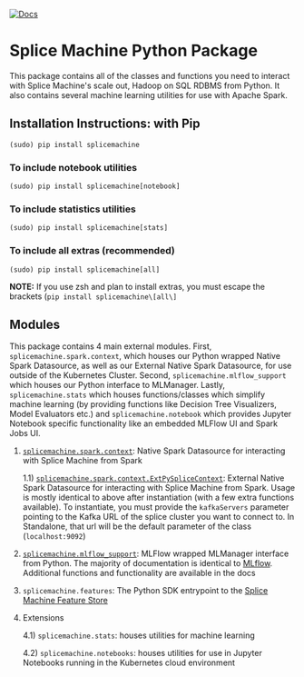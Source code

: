 [![Docs](https://readthedocs.org/projects/pysplice/badge/?style=flat)](https://pysplice.readthedocs.io/en/latest/)

# Splice Machine Python Package
This package contains all of the classes and functions you need to interact with Splice Machine's scale out, Hadoop on SQL RDBMS from Python. It also contains several machine learning utilities for use with Apache Spark.

## Installation Instructions: with Pip
`(sudo) pip install splicemachine`

### To include notebook utilities
`(sudo) pip install splicemachine[notebook]`

### To include statistics utilities
`(sudo) pip install splicemachine[stats]`

### To include all extras (recommended)
`(sudo) pip install splicemachine[all]`

<b>NOTE:</b> If you use zsh and plan to install extras, you must escape the brackets (`pip install splicemachine\[all\]`

## Modules
This package contains 4 main external modules. First, `splicemachine.spark.context`, which houses our Python wrapped Native Spark Datasource, as well as our External Native Spark Datasource, for use outside of the Kubernetes Cluster. Second, `splicemachine.mlflow_support` which houses our Python interface to MLManager. Lastly, `splicemachine.stats` which houses functions/classes which simplify machine learning (by providing functions like Decision Tree Visualizers, Model Evaluators etc.) and `splicemachine.notebook` which provides Jupyter Notebook specific functionality like an embedded MLFlow UI and Spark Jobs UI.

1) [`splicemachine.spark.context`](https://pysplice.readthedocs.io/en/latest/splicemachine.spark.html): Native Spark Datasource for interacting with Splice Machine from Spark
    
    1.1) [`splicemachine.spark.context.ExtPySpliceContext`](https://pysplice.readthedocs.io/en/latest/splicemachine.spark.html#splicemachine.spark.context.ExtPySpliceContext): External Native Spark Datasource for interacting with Splice Machine from Spark. Usage is mostly identical to above after instantiation (with a few extra functions available). To instantiate, you must provide the `kafkaServers` parameter pointing to the Kafka URL of the splice cluster you want to connect to. In Standalone, that url will be the default parameter of the class (`localhost:9092`)
 
 
2) [`splicemachine.mlflow_support`](https://pysplice.readthedocs.io/en/latest/splicemachine.mlflow_support.html): MLFlow wrapped MLManager interface from Python. The majority of documentation is identical to [MLflow](https://www.mlflow.org/docs/1.15.0/index.html). Additional functions and functionality are available in the docs

3) `splicemachine.features`: The Python SDK entrypoint to the [Splice Machine Feature Store](https://splicemachine.com/product/feature-store/)

4) Extensions
 
    4.1) `splicemachine.stats`: houses utilities for machine learning
    
    4.2) `splicemachine.notebooks`: houses utilities for use in Jupyter Notebooks running in the Kubernetes cloud environment


